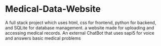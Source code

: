 # Medical-Data-Website
A full stack project which uses html, css for frontend, python for backend, and SQLite for database management. a website made for uploading and accessing medical records. 
An external ChatBot that uses sapi5 for voice and answers basic medical problems
